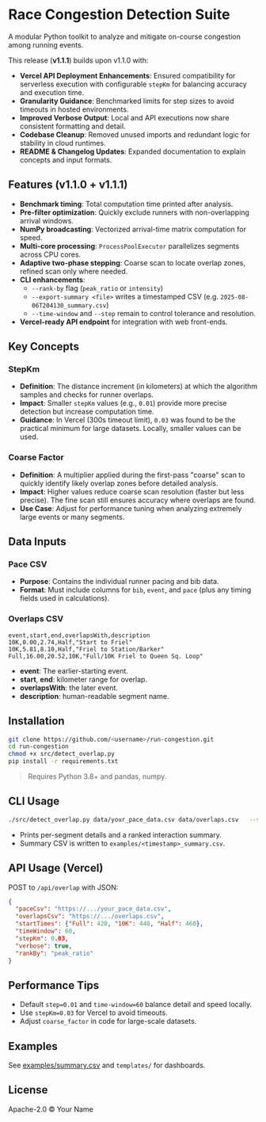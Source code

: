 # Race Congestion Detection Suite

A modular Python toolkit to analyze and mitigate on-course congestion among running events.

This release (**v1.1.1**) builds upon v1.1.0 with:
- **Vercel API Deployment Enhancements**: Ensured compatibility for serverless execution with configurable `stepKm` for balancing accuracy and execution time.
- **Granularity Guidance**: Benchmarked limits for step sizes to avoid timeouts in hosted environments.
- **Improved Verbose Output**: Local and API executions now share consistent formatting and detail.
- **Codebase Cleanup**: Removed unused imports and redundant logic for stability in cloud runtimes.
- **README & Changelog Updates**: Expanded documentation to explain concepts and input formats.

## Features (v1.1.0 + v1.1.1)
- **Benchmark timing**: Total computation time printed after analysis.
- **Pre-filter optimization**: Quickly exclude runners with non-overlapping arrival windows.
- **NumPy broadcasting**: Vectorized arrival-time matrix computation for speed.
- **Multi-core processing**: `ProcessPoolExecutor` parallelizes segments across CPU cores.
- **Adaptive two-phase stepping**: Coarse scan to locate overlap zones, refined scan only where needed.
- **CLI enhancements**:
  - `--rank-by` flag (`peak_ratio` or `intensity`)
  - `--export-summary <file>` writes a timestamped CSV (e.g. `2025-08-06T204130_summary.csv`)
  - `--time-window` and `--step` remain to control tolerance and resolution.
- **Vercel-ready API endpoint** for integration with web front-ends.

## Key Concepts
### StepKm
- **Definition**: The distance increment (in kilometers) at which the algorithm samples and checks for runner overlaps.
- **Impact**: Smaller `stepKm` values (e.g., `0.01`) provide more precise detection but increase computation time.
- **Guidance**: In Vercel (300s timeout limit), `0.03` was found to be the practical minimum for large datasets. Locally, smaller values can be used.

### Coarse Factor
- **Definition**: A multiplier applied during the first-pass "coarse" scan to quickly identify likely overlap zones before detailed analysis.
- **Impact**: Higher values reduce coarse scan resolution (faster but less precise). The fine scan still ensures accuracy where overlaps are found.
- **Use Case**: Adjust for performance tuning when analyzing extremely large events or many segments.

## Data Inputs
### Pace CSV
- **Purpose**: Contains the individual runner pacing and bib data.
- **Format**: Must include columns for `bib`, `event`, and `pace` (plus any timing fields used in calculations).

### Overlaps CSV
```csv
event,start,end,overlapsWith,description
10K,0.00,2.74,Half,"Start to Friel"
10K,5.81,8.10,Half,"Friel to Station/Barker"
Full,16.00,20.52,10K,"Full/10K Friel to Queen Sq. Loop"
```
- **event**: The earlier-starting event.
- **start**, **end**: kilometer range for overlap.
- **overlapsWith**: the later event.
- **description**: human-readable segment name.

## Installation
```bash
git clone https://github.com/<username>/run-congestion.git
cd run-congestion
chmod +x src/detect_overlap.py
pip install -r requirements.txt
```
> Requires Python 3.8+ and pandas, numpy.

## CLI Usage
```bash
./src/detect_overlap.py data/your_pace_data.csv data/overlaps.csv   --start-times Full=420 10K=440 Half=460   --time-window 60   --step 0.01   --rank-by peak_ratio   --verbose   --export-summary summary.csv
```
- Prints per-segment details and a ranked interaction summary.
- Summary CSV is written to `examples/<timestamp>_summary.csv`.

## API Usage (Vercel)
POST to `/api/overlap` with JSON:
```json
{
  "paceCsv": "https://.../your_pace_data.csv",
  "overlapsCsv": "https://.../overlaps.csv",
  "startTimes": {"Full": 420, "10K": 440, "Half": 460},
  "timeWindow": 60,
  "stepKm": 0.03,
  "verbose": true,
  "rankBy": "peak_ratio"
}
```

## Performance Tips
- Default `step=0.01` and `time-window=60` balance detail and speed locally.
- Use `stepKm=0.03` for Vercel to avoid timeouts.
- Adjust `coarse_factor` in code for large-scale datasets.

## Examples
See [examples/summary.csv](examples/summary.csv) and `templates/` for dashboards.

## License
Apache-2.0 © Your Name
